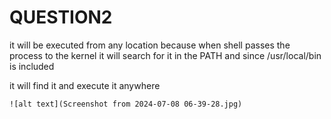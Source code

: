 # QUESTION2

it will be executed from any location because when shell passes the process to the kernel it will search for it in the PATH and since /usr/local/bin is included

it will find it and execute it anywhere 

	![alt text](Screenshot from 2024-07-08 06-39-28.jpg)

